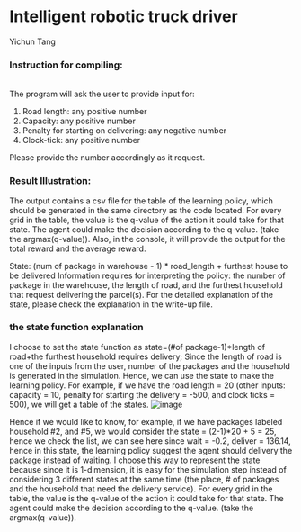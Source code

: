 # Intelligent robotic truck driver
Yichun Tang

### Instruction for compiling:
\
The program will ask the user to provide input for:

1. Road length: any positive number
2. Capacity: any positive number
3. Penalty for starting on delivering: any negative number
4. Clock-tick: any positive number

Please provide the number accordingly as it request.

### Result Illustration:

The output contains a csv file for the table of the learning policy, which should be generated in the same directory as the code located. For every grid in the table, the value is the q-value of the action it could take for that state. The agent could make the decision according to the q-value. (take the argmax(q-value)). Also, in the console, it will provide the output for the total reward and the average reward.

State: (num of package in warehouse - 1) * road_length + furthest house to be delivered
Information requires for interpreting the policy: the number of package in the warehouse, the length of road, and the furthest household that request delivering the parcel(s). For the detailed explanation of the state, please check the explanation in the write-up file.

### the state function explanation
I choose to set the state function as state=(#of package-1)*length of road+the furthest household requires delivery;
Since the length of road is one of the inputs from the user, number of the packages and the household is generated in the simulation. Hence, we can use the state to make the learning policy.
For example, if we have the road length = 20 (other inputs: capacity = 10, penalty for starting the delivery = -500, and clock ticks = 500), we will get a table of the states. 
![image](https://user-images.githubusercontent.com/41353447/121787780-333b7680-cb96-11eb-9f82-37e5315175c5.png)

Hence if we would like to know, for example, if we have packages labeled household #2, and #5, we would consider the state = (2-1)*20 + 5 = 25, hence we check the list, we can see here since wait = -0.2, deliver = 136.14, hence in this state, the learning policy suggest the agent should delivery the package instead of waiting.
I choose this way to represent the state because since it is 1-dimension, it is easy for the simulation step instead of considering 3 different states at the same time (the place, # of packages and the household that need the delivery service). For every grid in the table, the value is the q-value of the action it could take for that state. The agent could make the decision according to the q-value. (take the argmax(q-value)).



